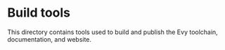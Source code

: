# Build tools

This directory contains tools used to build and publish the Evy toolchain,
documentation, and website.
